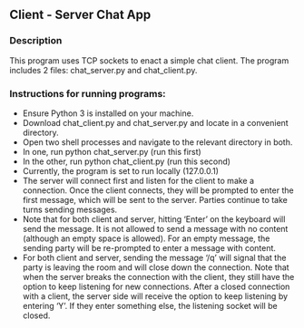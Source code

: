 ## Client - Server Chat App

### Description
This program uses TCP sockets to enact a simple chat client. The program includes 2 files: chat_server.py and chat_client.py.


### Instructions for running programs:

- Ensure Python 3 is installed on your machine.
- Download  chat_client.py and chat_server.py and locate in a convenient directory.
- Open two shell processes and navigate to the relevant directory in both.
- In one, run python chat_server.py (run this first)
- In the other, run python chat_client.py (run this second)
- Currently, the program is set to run locally (127.0.0.1)
- The server will connect first and listen for the client to make a connection. Once the client connects, they will be prompted to enter the first message, which will be sent to the server. Parties continue to take turns sending messages.
- Note that for both client and server, hitting ‘Enter’ on the keyboard will send the message. It is not allowed to send a message with no content (although an empty space is allowed). For an empty message, the sending party will be re-prompted to enter a message with content.
- For both client and server, sending the message ‘/q’ will signal that the party is leaving the room and will close down the connection.
Note that when the server breaks the connection with the client, they still have the option to keep listening for new connections. After a closed connection with a client, the server side will receive the option to keep listening by entering ‘Y’. If they enter something else, the listening socket will be closed.

